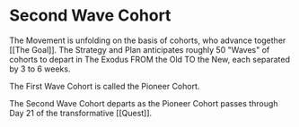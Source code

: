 # Second Wave Cohort

The Movement is unfolding on the basis of cohorts, who advance together [[The Goal]]. The Strategy and Plan anticipates roughly 50 "Waves" of cohorts to depart in The Exodus FROM the Old TO the New, each separated by 3 to 6 weeks. 

The First Wave Cohort is called the Pioneer Cohort. 

The Second Wave Cohort departs as the Pioneer Cohort passes through Day 21 of the transformative [[Quest]]. 